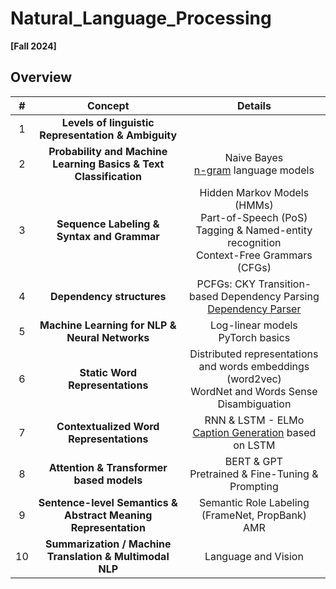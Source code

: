 # Natural_Language_Processing
**[Fall 2024]**

## Overview

| #  | Concept                               | Details                                                                                                                |
|:---:|:-------------------------------------:|:-----------------------------------------------------------------------------------------------------------------------:|
| 1   | **Levels of linguistic Representation & Ambiguity**  |  |
| 2   | **Probability and Machine Learning Basics & Text Classification** | Naive Bayes <br> [n-gram](https://github.com/EesunMoon/Natural_Language_Processing/tree/main/Assignment1) language models |
| 3   | **Sequence Labeling & Syntax and Grammar**     | Hidden Markov Models (HMMs) <br> Part-of-Speech (PoS) Tagging & Named-entity recognition  <br> Context-Free Grammars (CFGs) |
| 4   | **Dependency structures** | PCFGs: CKY <bf> Transition-based Dependency Parsing <br>[Dependency Parser](https://github.com/EesunMoon/Natural_Language_Processing/tree/main/Assignment2) |
| 5   | **Machine Learning for NLP & Neural Networks**| Log-linear models <br> PyTorch basics |
| 6   | **Static Word Representations** | Distributed representations and words embeddings (word2vec) <br> WordNet and Words Sense Disambiguation |
| 7   | **Contextualized Word Representations** | RNN & LSTM - ELMo <br> [Caption Generation](https://github.com/EesunMoon/Natural_Language_Processing/tree/main/Assignment3) based on LSTM |
| 8   | **Attention & Transformer based models** | BERT & GPT <br> Pretrained & Fine-Tuning & Prompting |
| 9   | **Sentence-level Semantics & Abstract Meaning Representation** | Semantic Role Labeling (FrameNet, PropBank) <br> AMR |
| 10  | **Summarization / Machine Translation & Multimodal NLP**       | Language and Vision |
